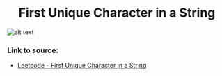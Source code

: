 <h1 align="center">First Unique Character in a String</h1>

![alt text](https://images2.imgbox.com/b3/38/DrQxduql_o.png?raw=true)

### Link to source: 
- <a href="https://leetcode.com/problems/first-unique-character-in-a-string/">Leetcode - First Unique Character in a String</a>

